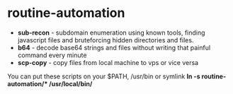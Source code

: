# routine-automation

- **sub-recon** - subdomain enumeration using known tools, finding javascript files and bruteforcing hidden directories and files.
- **b64** - decode base64 strings and files without writing that painful command every minute
- **scp-copy** - copy files from local machine to vps or vice versa

You can put these scripts on your $PATH, /usr/bin or symlink __ln -s routine-automation/* /usr/local/bin/__
